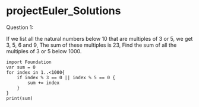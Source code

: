 # projectEuler_Solutions

 Question 1:
 
 If we list all the natural numbers below 10 that are multiples of 3 or 5,
 we get 3, 5, 6 and 9, The sum of these multiples is 23, Find the sum of all the multiples of 3 or 5 below 1000.

```
import Foundation
var sum = 0
for index in 1..<1000{
    if index % 3 == 0 || index % 5 == 0 {
        sum += index
    }
}
print(sum)
```
